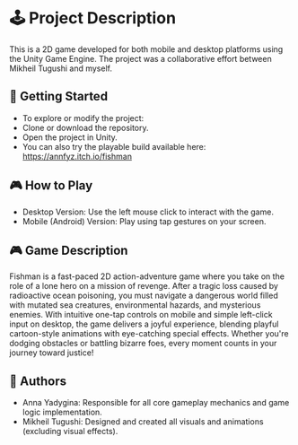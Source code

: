 # 🕹️ Project Description
This is a 2D game developed for both mobile and desktop platforms using the Unity Game Engine. The project was a collaborative effort between Mikheil Tugushi and myself.
## 🚀 Getting Started
* To explore or modify the project:
* Clone or download the repository.
* Open the project in Unity.
* You can also try the playable build available here: https://annfyz.itch.io/fishman
## 🎮 How to Play
* Desktop Version: Use the left mouse click to interact with the game.
* Mobile (Android) Version: Play using tap gestures on your screen.
## 🎮 Game Description
Fishman is a fast-paced 2D action-adventure game where you take on the role of a lone hero on a mission of revenge. After a tragic loss caused by radioactive ocean poisoning, you must navigate a dangerous world filled with mutated sea creatures, environmental hazards, and mysterious enemies.
With intuitive one-tap controls on mobile and simple left-click input on desktop, the game delivers a joyful experience, blending playful cartoon-style animations with eye-catching special effects.  Whether you're dodging obstacles or battling bizarre foes, every moment counts in your journey toward justice!
## 👥 Authors
* Anna Yadygina: Responsible for all core gameplay mechanics and game logic implementation.
* Mikheil Tugushi: Designed and created all visuals and animations (excluding visual effects).
